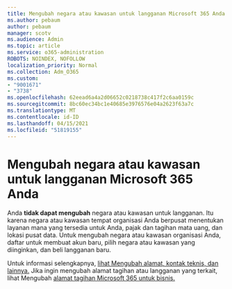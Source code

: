 ```yaml
---
title: Mengubah negara atau kawasan untuk langganan Microsoft 365 Anda
ms.author: pebaum
author: pebaum
manager: scotv
ms.audience: Admin
ms.topic: article
ms.service: o365-administration
ROBOTS: NOINDEX, NOFOLLOW
localization_priority: Normal
ms.collection: Adm_O365
ms.custom:
- "9001671"
- "3738"
ms.openlocfilehash: 62eead6a4a2d06652c0218738c417f2c6aa0159c
ms.sourcegitcommit: 8bc60ec34bc1e40685e3976576e04a2623f63a7c
ms.translationtype: MT
ms.contentlocale: id-ID
ms.lasthandoff: 04/15/2021
ms.locfileid: "51819155"
---
```

# <a name="change-the-country-or-region-for-your-microsoft-365-subscription"></a>Mengubah negara atau kawasan untuk langganan Microsoft 365 Anda

Anda **tidak dapat mengubah** negara atau kawasan untuk langganan. Itu karena negara atau kawasan tempat organisasi Anda berpusat menentukan layanan mana yang tersedia untuk Anda, pajak dan tagihan mata uang, dan lokasi pusat data. Untuk mengubah negara atau kawasan organisasi Anda, daftar untuk membuat akun baru, pilih negara atau kawasan yang diinginkan, dan beli langganan baru.

Untuk informasi selengkapnya, [lihat Mengubah alamat, kontak teknis, dan lainnya.](https://docs.microsoft.com/microsoft-365/admin/manage/change-address-contact-and-more?view=o365-worldwide) Jika ingin mengubah alamat tagihan atau langganan yang terkait, lihat Mengubah [alamat tagihan Microsoft 365 untuk bisnis.](https://docs.microsoft.com/microsoft-365/commerce/billing-and-payments/change-your-billing-addresses?view=o365-worldwide) 
